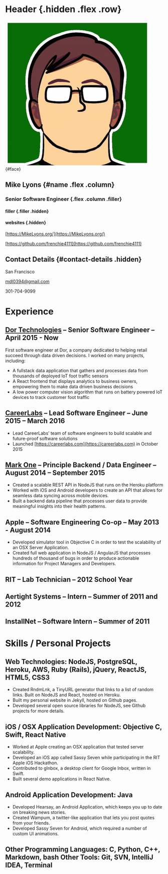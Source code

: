 # Header {.hidden .flex .row}

![Face](src/face.png){#face}

## Mike Lyons {#name .flex .column}
### Senior Software Engineer {.flex .column .filler}

#### filler {.filler .hidden}
#### websites {.hidden}

[https://MikeLyons.org/](https://MikeLyons.org/)

[https://github.com/frenchie4111](https://github.com/frenchie4111)

## Contact Details {#contact-details .hidden}

San Francisco

mdl0394@gmail.com

301-704-9099

# Experience

## [Dor Technologies](https://getdor.com/) – Senior Software Engineer – April 2015 - Now

First software engineer at Dor, a company dedicated to helping retail succeed through data driven decisions. I worked on many projects, including:

 - A fullstack data application that gathers and processes data from thousands of deployed IoT foot traffic sensors
 - A React frontend that displays analytics to business owners, empowering them to make data driven business decisions
 - A low power computer vision algorithm that runs on battery powered IoT devices to track customer foot traffic

## [CareerLabs](https://careerlabs.com) – Lead Software Engineer – June 2015 – March 2016

 - Lead CareerLabs’ team of software engineers to build scalable and future-proof software solutions
 - Launched [https://careerlabs.com](https://careerlabs.com) in October 2015

## [Mark One](https://www.crunchbase.com/organization/mark-one) – Principle Backend / Data Engineer – August 2014 – September 2015

 - Created a scalable REST API in NodeJS that runs on the Heroku platform
 - Worked with iOS and Android developers to create an API that allows for seamless data syncing across mobile devices.
 - Built a backend data pipeline that processes user data to provide meaningful insights into their health patterns.

## Apple – Software Engineering Co-op – May 2013 - August 2014

 - Developed simulator tool in Objective C in order to test the scalability of an OSX Server Application.
 - Created full web application in NodeJS / AngularJS that processes hundreds of thousand of bugs in order to produce actionable information for Project Managers and Developers.

## RIT – Lab Technician – 2012 School Year
## Aertight Systems – Intern – Summer of 2011 and 2012 
## InstallNet – Software Intern – Summer of 2011

# Skills / Personal Projects

## Web Technologies: NodeJS, PostgreSQL, Heroku, AWS, Ruby (Rails), jQuery, ReactJS, HTML5, CSS3

 - Created RndmLnk, a TinyURL generator that links to a list of random links. Built on NodeJS and React, hosted on Heroku.
 - Built my personal website in Jekyll, hosted on Github pages.
 - Developed several open source libraries for NodeJS, see Github projects for more details.

## iOS / OSX Application Development: Objective C, Swift, React Native
 - Worked at Apple creating an OSX application that tested server scalability.
 - Developed an iOS app called Sassy Seven while participating in the RIT Apple iOS Hackathon.
 - Contributed to gInbox, a desktop client for Google Inbox, written in Swift.
 - Built several demo applications in React Native.

## Android Application Development: Java

 - Developed Hearsay, an Android Application, which keeps you up to date on breaking news stories. 
 - Created Wampum, a twitter-like application that lets you post quotes from your friends.
 - Developed Sassy Seven for Android, which required a number of custom UI animations.

## Other Programming Languages: C, Python, C++, Markdown, bash Other Tools: Git, SVN, IntelliJ IDEA, Terminal
